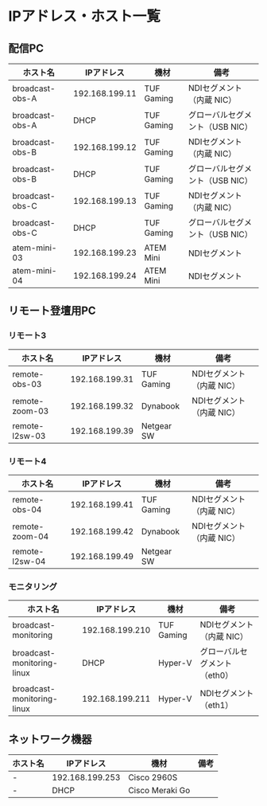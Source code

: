 # IPアドレス・ホスト一覧

## 配信PC
ホスト名 | IPアドレス | 機材 | 備考
-- | -- | -- | --
broadcast-obs-A | 192.168.199.11 | TUF Gaming | NDIセグメント（内蔵 NIC）
broadcast-obs-A | DHCP | TUF Gaming | グローバルセグメント（USB NIC）
broadcast-obs-B | 192.168.199.12 | TUF Gaming | NDIセグメント（内蔵 NIC）
broadcast-obs-B | DHCP | TUF Gaming | グローバルセグメント（USB NIC）
broadcast-obs-C | 192.168.199.13 | TUF Gaming | NDIセグメント（内蔵 NIC）
broadcast-obs-C | DHCP | TUF Gaming | グローバルセグメント（USB NIC）
atem-mini-03 | 192.168.199.23 | ATEM Mini | NDIセグメント
atem-mini-04 | 192.168.199.24 | ATEM Mini | NDIセグメント

## リモート登壇用PC
### リモート3
ホスト名 | IPアドレス | 機材 | 備考
-- | -- | -- | --
remote-obs-03 | 192.168.199.31 | TUF Gaming | NDIセグメント（内蔵 NIC）
remote-zoom-03 | 192.168.199.32 | Dynabook | NDIセグメント（内蔵 NIC）
remote-l2sw-03 | 192.168.199.39 | Netgear SW | 

### リモート4
ホスト名 | IPアドレス | 機材 | 備考
-- | -- | -- | --
remote-obs-04 | 192.168.199.41 | TUF Gaming | NDIセグメント（内蔵 NIC）
remote-zoom-04 | 192.168.199.42 | Dynabook | NDIセグメント（内蔵 NIC）
remote-l2sw-04 | 192.168.199.49 | Netgear SW | 

### モニタリング
ホスト名 | IPアドレス | 機材 | 備考
-- | -- | -- | --
broadcast-monitoring | 192.168.199.210 | TUF Gaming | NDIセグメント（内蔵 NIC）
broadcast-monitoring-linux | DHCP | Hyper-V | グローバルセグメント（eth0）
broadcast-monitoring-linux | 192.168.199.211 | Hyper-V | NDIセグメント（eth1）

## ネットワーク機器
ホスト名 | IPアドレス | 機材 | 備考
-- | -- | -- | --
| - | 192.168.199.253 | Cisco 2960S
| - | DHCP | Cisco Meraki Go
